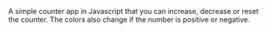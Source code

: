 A simple counter app in Javascript that you can increase, decrease or reset the counter.
The colors also change if the number is positive or negative.
